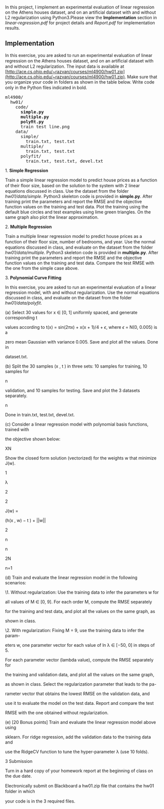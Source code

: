 In this project, I implement an experimental evaluation of linear regression on the
Athens houses dataset, and on an artificial dataset with and without L2 regularization using Python3.Please view the **Implementation** section in *linear-regression.pdf* for project details and *Report.pdf* for implementation results.

## Implementation

In this exercise, you are asked to run an experimental evaluation of linear regression on the Athens houses dataset, 
and on an artiﬁcial dataset with and without L2 regularization. The input data is available at [http://ace.cs.ohio.edu/~razvan/courses/ml4900/hw01.zip](http://ace.cs.ohio.edu/~razvan/courses/ml4900/hw01.zip).
Make sure that you organize your code in folders as shown in the table below. Write code only in the Python ﬁles 
indicated in bold.

<pre>
ml4900/
  hw01/
    code/
      <b>simple.py
      multiple.py
      polyﬁt.py</b>
      train test line.png
    data/
      simple/
        train.txt, test.txt
      multiple/
        train.txt, test.txt
      polyfit/
        train.txt, test.txt, devel.txt
</pre>

1\. **Simple Regression**

Train a simple linear regression model to predict house prices as a function of their
ﬂoor size, based on the solution to the system with 2 linear equations discussed in
class. Use the dataset from the folder *hw01/data/simple*. Python3 skeleton code is
provided in **simple.py**. After training print the parameters and report the RMSE and
the objective function values on the training and test data. Plot the training using the
default blue circles and test examples using lime green triangles. On the same graph
also plot the linear approximation.

2\. **Multiple Regression** 

Train a multiple linear regression model to predict house prices as a function of their
ﬂoor size, number of bedrooms, and year. Use the normal equations discussed in class,
and evaluate on the dataset from the folder *hw01/data/multiple*. Python3 skeleton
code is provided in **multiple.py**. After training print the parameters and report the
RMSE and the objective function values on the training and test data. Compare the
test RMSE with the one from the simple case above.

3\. **Polynomial Curve Fitting**

In this exercise, you are asked to run an experimental evaluation of a linear regression
model, with and without regularization. Use the normal equations discussed in class,
and evaluate on the dataset from the folder *hw01/data/polyfit*.

(a) Select 30 values for x ∈ [0, 1] uniformly spaced, and generate corresponding t

values according to t(x) = sin(2πx) + x(x + 1)/4 + $\epsilon$, where $\epsilon$ = N(0, 0.005) is a





zero mean Gaussian with variance 0.005. Save and plot all the values. Done in

dataset.txt.

(b) Split the 30 samples (x , t ) in three sets: 10 samples for training, 10 samples for

n

validation, and 10 samples for testing. Save and plot the 3 datasets separately.

n

Done in train.txt, test.txt, devel.txt.

(c) Consider a linear regression model with polynomial basis functions, trained with

the objective shown below:

XN

Show the closed form solution (vectorized) for the weights w that minimize J(w).

1

λ

2

2

J(w) =

(h(x , w) − t ) + ||w||

2

n

n

2N

n=1

(d) Train and evaluate the linear regression model in the following scenarios:

\1. Without regularization: Use the training data to infer the parameters w for

all values of M ∈ [0, 9]. For each order M, compute the RMSE separately

for the training and test data, and plot all the values on the same graph, as

shown in class.

\2. With regularization: Fixing M = 9, use the training data to infer the param-

eters w, one parameter vector for each value of ln λ ∈ [−50, 0] in steps of 5.

For each parameter vector (lambda value), compute the RMSE separately for

the training and validation data, and plot all the values on the same graph,

as shown in class. Select the regularization parameter that leads to the pa-

rameter vector that obtains the lowest RMSE on the validation data, and

use it to evaluate the model on the test data. Report and compare the test

RMSE with the one obtained without regularization.

(e) [20 Bonus points] Train and evaluate the linear regression model above using

sklearn. For ridge regression, add the validation data to the training data and

use the RidgeCV function to tune the hyper-parameter λ (use 10 folds).

3 Submission

Turn in a hard copy of your homework report at the beginning of class on the due date.

Electronically submit on Blackboard a hw01.zip ﬁle that contains the hw01 folder in which

your code is in the 3 required ﬁles.
